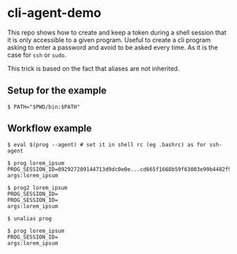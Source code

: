 # cli-agent-demo

This repo shows how to create and keep a token during a shell session that it is
only accessible to a given program. Useful to create a cli program asking to
enter a password and avoid to be asked every time. As it is the case for `ssh`
or `sudo`.

This trick is based on the fact that aliases are not inherited.

## Setup for the example

```shell
$ PATH="$PWD/bin:$PATH"
```

## Workflow example

```shell
$ eval $(prog --agent) # set it in shell rc (eg .bashrc) as for ssh-agent

$ prog lorem_ipsum
PROG_SESSION_ID=092927209144713d9dc0e0e...cd665f1668b59f63003e99b4482f92c7bd1a83
args:lorem_ipsum

$ prog2 lorem_ipsum
PROG_SESSION_ID=
PROG_SESSION_ID=
args:lorem_ipsum

$ unalias prog

$ prog lorem_ipsum
PROG_SESSION_ID=
args:lorem_ipsum
```
